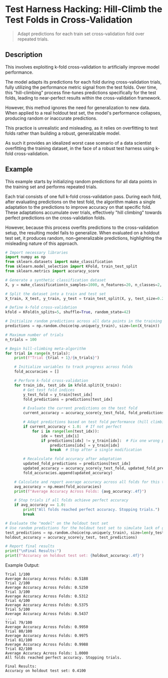 # Test Harness Hacking: Hill-Climb the Test Folds in Cross-Validation

> Adapt predictions for each train set cross-validation fold over repeated trials.

## Description

This involves exploiting k-fold cross-validation to artificially improve model performance.

The model adapts its predictions for each fold during cross-validation trials, fully utilizing the performance metric signal from the test folds. Over time, this "hill-climbing" process fine-tunes predictions specifically for the test folds, leading to near-perfect results within the cross-validation framework.

However, this method ignores the need for generalization to new data. When applied to a real holdout test set, the model's performance collapses, producing random or inaccurate predictions.

This practice is unrealistic and misleading, as it relies on overfitting to test folds rather than building a robust, generalizable model.

As such it provides an idealized worst case scenario of a data scientist overfitting the training dataset, in the face of a robust test harness using k-fold cross-validation.

## Example

This example starts by initializing random predictions for all data points in the training set and performs repeated trials.

Each trial consists of one full k-fold cross-validation pass. During each fold, after evaluating predictions on the test fold, the algorithm makes a single adaptation to the predictions to improve accuracy on that specific fold. These adaptations accumulate over trials, effectively "hill climbing" towards perfect predictions on the cross-validation folds.

However, because this process overfits predictions to the cross-validation setup, the resulting model fails to generalize. When evaluated on a holdout test set, it produces random, non-generalizable predictions, highlighting the misleading nature of this approach.

```python
# Import necessary libraries
import numpy as np
from sklearn.datasets import make_classification
from sklearn.model_selection import KFold, train_test_split
from sklearn.metrics import accuracy_score

# Generate a synthetic classification dataset
X, y = make_classification(n_samples=1000, n_features=20, n_classes=2, random_state=42)

# Split the dataset into a train and test set
X_train, X_test, y_train, y_test = train_test_split(X, y, test_size=0.2, random_state=42)

# Define k-fold cross-validation
kfold = KFold(n_splits=5, shuffle=True, random_state=42)

# Initialize random predictions across all data points in the training set
predictions = np.random.choice(np.unique(y_train), size=len(X_train))

# Maximum number of trials
n_trials = 100

# Begin hill-climbing meta-algorithm
for trial in range(n_trials):
    print(f"Trial {trial + 1}/{n_trials}")

    # Initialize variables to track progress across folds
    fold_accuracies = []

    # Perform k-fold cross-validation
    for train_idx, test_idx in kfold.split(X_train):
        # Get test fold indices
        y_test_fold = y_train[test_idx]
        fold_predictions = predictions[test_idx]

        # Evaluate the current predictions on the test fold
        current_accuracy = accuracy_score(y_test_fold, fold_predictions)

        # Adapt predictions based on test fold performance (hill climbing)
        if current_accuracy < 1.0:  # If not perfect
            for i in range(len(test_idx)):
                idx = test_idx[i]
                if predictions[idx] != y_train[idx]:  # Fix one wrong prediction
                    predictions[idx] = y_train[idx]
                    break  # Stop after a single modification

        # Recalculate fold accuracy after adaptation
        updated_fold_predictions = predictions[test_idx]
        updated_accuracy = accuracy_score(y_test_fold, updated_fold_predictions)
        fold_accuracies.append(updated_accuracy)

    # Calculate and report average accuracy across all folds for this trial
    avg_accuracy = np.mean(fold_accuracies)
    print(f"Average Accuracy Across Folds: {avg_accuracy:.4f}")

    # Stop trials if all folds achieve perfect accuracy
    if avg_accuracy == 1.0:
        print("All folds reached perfect accuracy. Stopping trials.")
        break

# Evaluate the "model" on the holdout test set
# Use random predictions for the holdout test set to simulate lack of generalization
test_predictions = np.random.choice(np.unique(y_train), size=len(y_test))
holdout_accuracy = accuracy_score(y_test, test_predictions)

# Report final results
print("\nFinal Results:")
print(f"Accuracy on holdout test set: {holdout_accuracy:.4f}")
```

Example Output:

```text
Trial 1/100
Average Accuracy Across Folds: 0.5188
Trial 2/100
Average Accuracy Across Folds: 0.5250
Trial 3/100
Average Accuracy Across Folds: 0.5312
Trial 4/100
Average Accuracy Across Folds: 0.5375
Trial 5/100
Average Accuracy Across Folds: 0.5437
...
Trial 79/100
Average Accuracy Across Folds: 0.9950
Trial 80/100
Average Accuracy Across Folds: 0.9975
Trial 81/100
Average Accuracy Across Folds: 0.9988
Trial 82/100
Average Accuracy Across Folds: 1.0000
All folds reached perfect accuracy. Stopping trials.

Final Results:
Accuracy on holdout test set: 0.4100
```